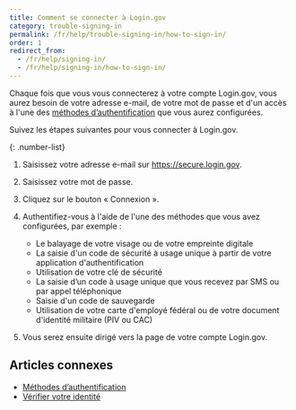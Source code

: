 ```yaml
---
title: Comment se connecter à Login.gov
category: trouble-signing-in
permalink: /fr/help/trouble-signing-in/how-to-sign-in/
order: 1
redirect_from:
  - /fr/help/signing-in/
  - /fr/help/signing-in/how-to-sign-in/
---
```

Chaque fois que vous vous connecterez à votre compte Login.gov, vous aurez besoin de votre adresse e-mail, de votre mot de passe et d'un accès à l'une des [méthodes d’authentification](/fr/help/get-started/authentication-methods/) que vous aurez configurées.

Suivez les étapes suivantes pour vous connecter à Login.gov.

{: .number-list}
1. Saisissez votre adresse e-mail sur <https://secure.login.gov>.
2. Saisissez votre mot de passe.
3. Cliquez sur le bouton « Connexion ».
4. Authentifiez-vous à l'aide de l'une des méthodes que vous avez configurées, par exemple :

   * Le balayage de votre visage ou de votre empreinte digitale
   * La saisie d'un code de sécurité à usage unique à partir de votre application d'authentification
   * Utilisation de votre clé de sécurité
   * La saisie d’un code à usage unique que vous recevez par SMS ou par appel téléphonique
   * Saisie d'un code de sauvegarde
   * Utilisation de votre carte d'employé fédéral ou de votre document d'identité militaire (PIV ou CAC)
5. Vous serez ensuite dirigé vers la page de votre compte Login.gov.

## Articles connexes

* [Méthodes d’authentification](/fr/help/get-started/authentication-methods/)
* [Vérifier votre identité](/fr/help/verify-your-identity/how-to-verify-your-identity/)
